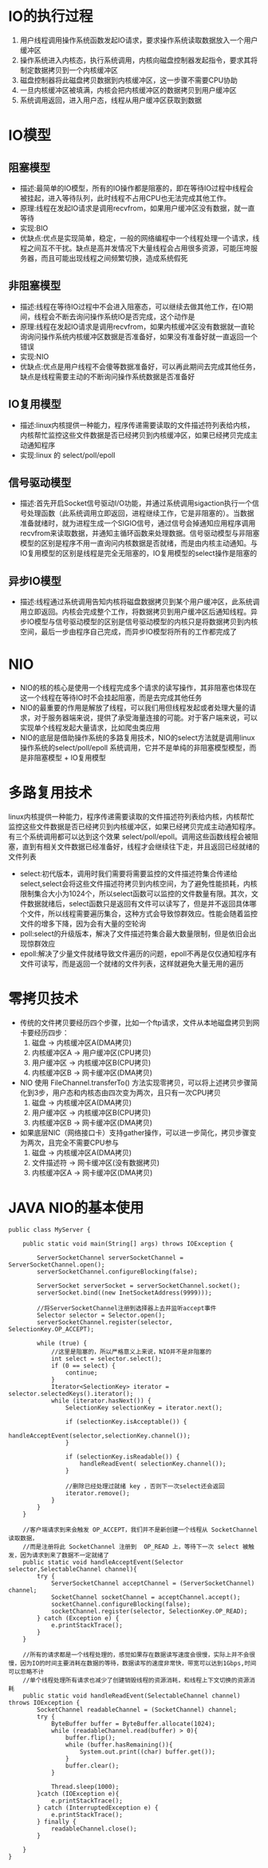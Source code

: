 # IO的执行过程
1. 用户线程调用操作系统函数发起IO请求，要求操作系统读取数据放入一个用户缓冲区
2. 操作系统进入内核态，执行系统调用，内核向磁盘控制器发起指令，要求其将制定数据拷贝到一个内核缓冲区
3. 磁盘控制器将此磁盘拷贝数据到内核缓冲区，这一步骤不需要CPU协助
4. 一旦内核缓冲区被填满，内核会把内核缓冲区的数据拷贝到用户缓冲区
5. 系统调用返回，进入用户态，线程从用户缓冲区获取到数据 

# IO模型
## 阻塞模型
+ 描述:最简单的IO模型，所有的IO操作都是阻塞的，即在等待IO过程中线程会被挂起，进入等待队列，此时线程不占用CPU也无法完成其他工作。
+ 原理:线程在发起IO请求是调用recvfrom，如果用户缓冲区没有数据，就一直等待
+ 实现:BIO
+ 优缺点:优点是实现简单，稳定，一般的网络编程中一个线程处理一个请求，线程之间互不干扰。缺点是高并发情况下大量线程会占用很多资源，可能压垮服务器，而且可能出现线程之间频繁切换，造成系统假死
## 非阻塞模型
+ 描述:线程在等待IO过程中不会进入阻塞态，可以继续去做其他工作，在IO期间，线程会不断去询问操作系统IO是否完成，这个动作是
+ 原理:线程在发起IO请求是调用recvfrom，如果内核缓冲区没有数据就一直轮询询问操作系统内核缓冲区数据是否准备好，如果没有准备好就一直返回一个错误
+ 实现:NIO
+ 优缺点:优点是用户线程不会傻等数据准备好，可以再此期间去完成其他任务，缺点是线程需要主动的不断询问操作系统数据是否准备好
## IO复用模型
+ 描述:linux内核提供一种能力，程序传递需要读取的文件描述符列表给内核，内核帮忙监控这些文件数据是否已经拷贝到内核缓冲区，如果已经拷贝完成主动通知程序
+ 实现:linux 的 select/poll/epoll
## 信号驱动模型
+ 描述:首先开启Socket信号驱动I/O功能，并通过系统调用sigaction执行一个信号处理函数（此系统调用立即返回，进程继续工作，它是非阻塞的）。当数据准备就绪时，就为进程生成一个SIGIO信号，通过信号会掉通知应用程序调用recvfrom来读取数据，并通知主循环函数来处理数据。信号驱动模型与非阻塞模型的区别是程序不用一直询问内核数据是否就绪，而是由内核主动通知。与IO复用模型的区别是线程是完全无阻塞的，IO复用模型的select操作是阻塞的
## 异步IO模型
+ 描述:线程通过系统调用告知内核将磁盘数据拷贝到某个用户缓冲区，此系统调用立即返回。内核会完成整个工作，将数据拷贝到用户缓冲区后通知线程。异步IO模型与信号驱动模型的区别是信号驱动模型的内核只是将数据拷贝到内核空间，最后一步由程序自己完成，而异步IO模型将所有的工作都完成了

# NIO
+ NIO的核的核心是使用一个线程完成多个请求的读写操作，其非阻塞也体现在这一个线程在等待IO时不会挂起阻塞，而是去完成其他任务
+ NIO的最重要的作用是解放了线程，可以我们用但线程发起或者处理大量的请求，对于服务器端来说，提供了承受海量连接的可能。对于客户端来说，可以实现单个线程发起大量请求，比如爬虫类应用
+ NIO的底层是借助操作系统的多路复用技术，NIO的select方法就是调用linux操作系统的select/poll/epoll 系统调用，它并不是单纯的非阻塞模型模型，而是非阻塞模型 + IO复用模型
    

# 多路复用技术
linux内核提供一种能力，程序传递需要读取的文件描述符列表给内核，内核帮忙监控这些文件数据是否已经拷贝到内核缓冲区，如果已经拷贝完成主动通知程序。有三个系统调用都可以达到这个效果 select/poll/epoll。调用这些函数线程会被阻塞，直到有相关文件数据已经准备好，线程才会继续往下走，并且返回已经就绪的文件列表
+ select:初代版本，调用时我们需要将需要监控的文件描述符集合传递给select,select会将这些文件描述符拷贝到内核空间，为了避免性能损耗，内核限制集合大小为1024个，所以select函数可以监控的文件数量有限。其次，文件数据就绪后，select函数只是返回有文件可以读写了，但是并不返回具体哪个文件，所以线程需要遍历集合，这种方式会导致惊群效应。性能会随着监控文件的增多下降，因为会有大量的空轮询
+ poll:select的升级版本，解决了文件描述符集合最大数量限制，但是依旧会出现惊群效应
+ epoll:解决了少量文件就绪导致文件遍历的问题，epoll不再是仅仅通知程序有文件可读写，而是返回一个就绪的文件列表，这样就避免大量无用的遍历

# 零拷贝技术
+ 传统的文件拷贝要经历四个步骤，比如一个ftp请求，文件从本地磁盘拷贝到网卡要经历四步：
    1. 磁盘 -> 内核缓冲区A(DMA拷贝)
    2. 内核缓冲区A -> 用户缓冲区(CPU拷贝)
    3. 用户缓冲区 -> 内核缓冲区B(CPU拷贝)
    4. 内核缓冲区B -> 网卡缓冲区(DMA拷贝)
+ NIO 使用 FileChannel.transferTo() 方法实现零拷贝，可以将上述拷贝步骤简化到3步，用户态和内核态由四次变为两次，且只有一次CPU拷贝
    1. 磁盘 -> 内核缓冲区A(DMA拷贝)
    2. 用户缓冲区 -> 内核缓冲区B(CPU拷贝)
    3. 内核缓冲区B -> 网卡缓冲区(DMA拷贝)
+ 如果底层NIC（网络接口卡）支持gather操作，可以进一步简化，拷贝步骤变为两次，且完全不需要CPU参与
    1. 磁盘 -> 内核缓冲区A(DMA拷贝)
    2. 文件描述符 -> 网卡缓冲区(没有数据拷贝)
    3. 内核缓冲区A -> 网卡缓冲区(DMA拷贝)

# JAVA NIO的基本使用

    public class MyServer {

        public static void main(String[] args) throws IOException {

            ServerSocketChannel serverSocketChannel = ServerSocketChannel.open();
            serverSocketChannel.configureBlocking(false);

            ServerSocket serverSocket = serverSocketChannel.socket();
            serverSocket.bind((new InetSocketAddress(9999)));

            //将ServerSocketChannel注册到选择器上去并监听accept事件
            Selector selector = Selector.open();
            serverSocketChannel.register(selector, SelectionKey.OP_ACCEPT);

            while (true) {
                //这里是阻塞的，所以严格意义上来说，NIO并不是非阻塞的
                int select = selector.select();
                if (0 == select) {
                    continue;
                }
                Iterator<SelectionKey> iterator = selector.selectedKeys().iterator();
                while (iterator.hasNext()) {
                    SelectionKey selectionKey = iterator.next();

                    if (selectionKey.isAcceptable()) {
                        handleAcceptEvent(selector,selectionKey.channel());
                    }

                    if (selectionKey.isReadable()) {
                        handleReadEvent( selectionKey.channel());
                    }

                    //删除已经处理过就绪 key ，否则下一次select还会返回
                    iterator.remove();
                }
            }
        }

        //客户端请求到来会触发 OP_ACCEPT，我们并不是新创建一个线程从 SocketChannel 读取数据，
        //而是注册将此 SocketChannel 注册到  OP_READ 上，等待下一次 select 被触发，因为请求到来了数据不一定就绪了
        public static void handleAcceptEvent(Selector selector,SelectableChannel channel){
            try {
                ServerSocketChannel acceptChannel = (ServerSocketChannel) channel;
                SocketChannel socketChannel = acceptChannel.accept();
                socketChannel.configureBlocking(false);
                socketChannel.register(selector, SelectionKey.OP_READ);
            } catch (Exception e) {
                e.printStackTrace();
            }
        }

        //所有的请求都是一个线程处理的，感觉如果存在数据读写速度会很慢，实际上并不会很慢，因为IO的时间主要消耗在数据的等待，数据读写的速度非常快，带宽可以达到1Gbps,时间可以忽略不计
        //单个线程处理所有请求也减少了创建销毁线程的资源消耗，和线程上下文切换的资源消耗
        public static void handleReadEvent(SelectableChannel channel) throws IOException {
            SocketChannel readableChannel = (SocketChannel) channel;
            try {
                ByteBuffer buffer = ByteBuffer.allocate(1024);
                while (readableChannel.read(buffer) > 0){
                    buffer.flip();
                    while (buffer.hasRemaining()){
                        System.out.print((char) buffer.get());
                    }
                    buffer.clear();
                }

                Thread.sleep(1000);
            }catch (IOException e){
                e.printStackTrace();
            } catch (InterruptedException e) {
                e.printStackTrace();
            } finally {
                readableChannel.close();
            }

        }
    }